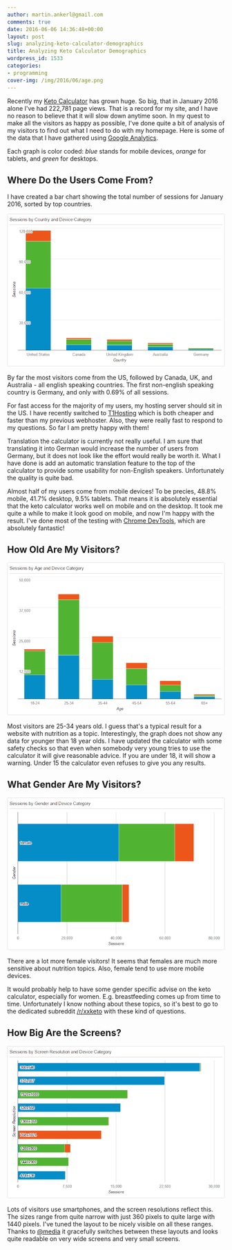 ```yaml
---
author: martin.ankerl@gmail.com
comments: true
date: 2016-06-06 14:36:48+00:00
layout: post
slug: analyzing-keto-calculator-demographics
title: Analyzing Keto Calculator Demographics
wordpress_id: 1533
categories:
- programming
cover-img: /img/2016/06/age.png
---
```


Recently my [Keto Calculator](http://keto-calculator.ankerl.com) has grown huge. So big, that in January 2016 alone I've had 222,781 page views. That is a record for my site, and I have no reason to believe that it will slow down anytime soon. In my quest to make all the visitors as happy as possible, I've done quite a bit of analysis of my visitors to find out what I need to do with my homepage. Here is some of the data that I have gathered using [Google Analytics](http://www.google.com/analytics/).

Each graph is color coded: _blue_ stands for mobile devices, _orange_ for tablets, and _green_ for desktops.


## Where Do the Users Come From?

I have created a bar chart showing the total number of sessions for January 2016, sorted by top countries.

![country](/img/2016/06/country.png) 

By far the most visitors come from the US, followed by Canada, UK, and Australia - all english speaking countries. The first non-english speaking country is Germany, and only with 0.69% of all sessions.

For fast access for the majority of my users, my hosting server should sit in the US. I have recently switched to [T1Hosting](https://t1hosting.com/aff.php?aff=49) which is both cheaper and faster than my previous webhoster. Also, they were really fast to respond to my questions. So far I am pretty happy with them!

Translation the calculator is currently not really useful. I am sure that translating it into German would increase the number of users from Germany, but it does not look like the effort would really be worth it. What I have done is add an automatic translation feature to the top of the calculator to provide some usability for non-English speakers. Unfortunately the quality is quite bad.

Almost half of my users come from mobile devices! To be precies, 48.8% mobile, 41.7% desktop, 9.5% tablets. That means it is absolutely essential that the keto calculator works well on mobile and on the desktop. It took me quite a while to make it look good on mobile, and now I'm happy with the result. I've done most of the testing with [Chrome DevTools](https://developer.chrome.com/devtools), which are absolutely fantastic!



## How Old Are My Visitors?

![age](/img/2016/06/age.png)

Most visitors are 25-34 years old. I guess that's a typical result for a website with nutrition as a topic. Interestingly, the graph does not show any data for younger than 18 year olds. I have updated the calculator with some safety checks so that even when somebody very young tries to use the calculator it will give reasonable advice. If you are under 18, it will show a warning. Under 15 the calculator even refuses to give you any results.


## What Gender Are My Visitors?

![gender](/img/2016/06/gender.png)

There are a lot more female visitors! It seems that females are much more sensitive about nutrition topics. Also, female tend to use more mobile devices.

It would probably help to have some gender specific advise on the keto calculator, especially for women. E.g. breastfeeding comes up from time to time. Unfortunately I know nothing about these topics, so it's best to go to the dedicated subreddit [/r/xxketo](https://www.reddit.com/r/xxketo) with these kind of questions. 


## How Big Are the Screens?

![resolution](/img/2016/06/resolution.png)

Lots of visitors use smartphones, and the screen resolutions reflect this. The sizes range from quite narrow with just 360 pixels to quite large with 1440 pixels. I've tuned the layout to be nicely visible on all these ranges. Thanks to [@media](https://developer.mozilla.org/en-US/docs/Web/CSS/@media) it gracefully switches between these layouts and looks quite readable on very wide screens and very small screens.
